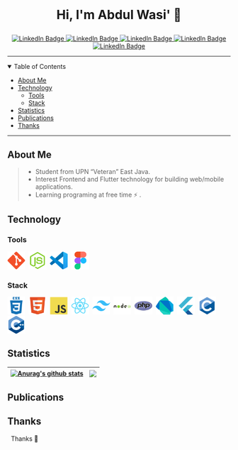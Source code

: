 <h1 align="center">
  <br>
  <a href="https://github.com/abdwasidev"></a>
  <br>
  Hi, I'm Abdul Wasi' 👋
  <br>
  <p align="center">
  </p>
</h1>

<p align="center">
  <a href="https://www.linkedin.com/in/abdwasidev" target="_blank">
    <img src="https://img.shields.io/badge/LinkedIn-blue?style=for-the-badge&logo=linkedin&logoColor=white" alt="LinkedIn Badge">
  </a>
  <a href="https://github.com/abdwasidev" target="_blank">
    <img src="https://img.shields.io/badge/Github-9772FB?style=for-the-badge&logo=github&logoColor=white" alt="LinkedIn Badge">
  </a>
  <a href="https://instagram.com/wasibelajar" target="_blank">
    <img src="https://img.shields.io/badge/Instagram-ff69b4?style=for-the-badge&logo=instagram&logoColor=white" alt="LinkedIn Badge">
  </a>
  <a href="https://t.me/WorkWithWasi" target="_blank">
    <img src="https://img.shields.io/badge/Telegram-47B5FF?style=for-the-badge&logo=telegram&logoColor=white" alt="LinkedIn Badge">
  </a>
  <a href="mailto:abdulwasialafif@gmail.com" target="_blank">
    <img src="https://img.shields.io/badge/Email-DC0000?style=for-the-badge&logo=Gmail&logoColor=white" alt="LinkedIn Badge">
  </a>
</p>

---

<details open="open">
<summary>Table of Contents</summary>

- [About Me](#about-me)
- [Technology](#technology)
  - [Tools](#tools)
  - [Stack](#stack)
- [Statistics](#statistics)
- [Publications](#publications)
- [Thanks](#thanks)

</details>

---

## About Me

> - Student from UPN “Veteran” East Java.
> - Interest Frontend and Flutter technology for building web/mobile applications.
> - Learning programing at free time ⚡ .

## Technology

### Tools
<p>
<img src="https://raw.githubusercontent.com/devicons/devicon/1119b9f84c0290e0f0b38982099a2bd027a48bf1/icons/git/git-original.svg" title="Git" alt="Git" width="40" height="40"/>&nbsp;
<img src="https://raw.githubusercontent.com/devicons/devicon/1119b9f84c0290e0f0b38982099a2bd027a48bf1/icons/nodejs/nodejs-original.svg" title="NodeJS" alt="NodeJS" width="40" height="40"/>&nbsp;
<img src="https://raw.githubusercontent.com/devicons/devicon/1119b9f84c0290e0f0b38982099a2bd027a48bf1/icons/vscode/vscode-original.svg" title="Visual Studio Code" alt="Visual Studio Code" width="40" height="40"/>&nbsp;
<img src="https://raw.githubusercontent.com/devicons/devicon/1119b9f84c0290e0f0b38982099a2bd027a48bf1/icons/figma/figma-original.svg" title="Figma" alt="Figma" width="40" height="40"/>&nbsp;
</p>

### Stack
<p>
<img src="https://github.com/devicons/devicon/blob/master/icons/css3/css3-plain-wordmark.svg"  title="CSS3" alt="CSS" width="40" height="40"/>&nbsp;
<img src="https://github.com/devicons/devicon/blob/master/icons/html5/html5-original.svg" title="HTML5" alt="HTML" width="40" height="40"/>&nbsp;
<img src="https://github.com/devicons/devicon/blob/master/icons/javascript/javascript-original.svg" title="JavaScript" alt="JavaScript" width="40" height="40"/>&nbsp;
<img src="https://github.com/devicons/devicon/blob/master/icons/react/react-original.svg" title="React JS" alt="React JS" width="40" height="40"/>&nbsp;
<img src="https://raw.githubusercontent.com/devicons/devicon/1119b9f84c0290e0f0b38982099a2bd027a48bf1/icons/tailwindcss/tailwindcss-plain.svg" title="Tailwind CSS" alt="Tailwind CSS" width="40" height="40"/>&nbsp;
<img src="https://github.com/devicons/devicon/blob/master/icons/nodejs/nodejs-original-wordmark.svg" title="NodeJS" alt="NodeJS" width="40" height="40"/>&nbsp;
<img src="https://github.com/devicons/devicon/blob/master/icons/php/php-original.svg" title="PHP" alt="PHP" width="40" height="40"/>&nbsp;
<img src="https://github.com/devicons/devicon/blob/master/icons/dart/dart-original.svg" title="Dart" alt="Dart" width="40" height="40"/>&nbsp;
<img src="https://github.com/devicons/devicon/blob/master/icons/flutter/flutter-original.svg" title="Flutter" alt="Flutter" width="40" height="40"/>&nbsp;
<img src="https://github.com/devicons/devicon/blob/master/icons/c/c-original.svg" title="C" alt="C" width="40" height="40"/>&nbsp;
<img src="https://github.com/devicons/devicon/blob/master/icons/cplusplus/cplusplus-original.svg" title="C++" alt="C++" width="40" height="40"/>&nbsp;
</p>

## Statistics

| <a href="https://git.io/streak-stats"><img align="center" src="http://github-readme-streak-stats.herokuapp.com?user=abdwasidev&theme=dark&background=000000" alt="Anurag's github stats" /></a> | <a href="https://github.com/anuraghazra/github-readme-stats"><img align="center" src="https://github-readme-stats.vercel.app/api/top-langs/?username=abdwasidev&layout=compact&show_icons=true&theme=dracula" /></a> |
| ------------- | ------------- |

## Publications

## Thanks
&nbsp; Thanks 🙏

